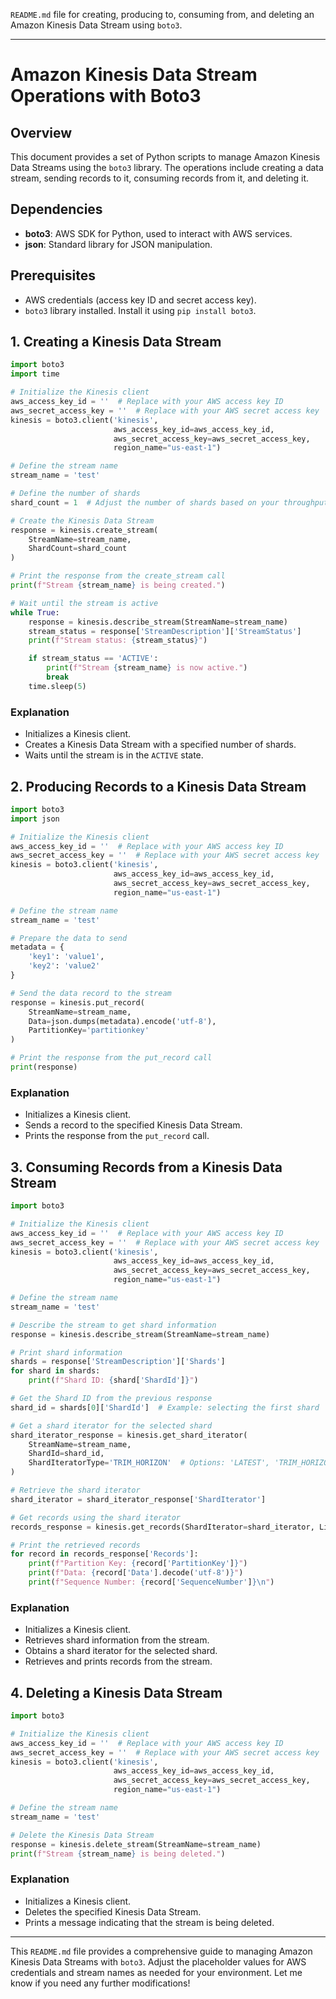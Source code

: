 `README.md` file for creating, producing to, consuming from, and deleting an Amazon Kinesis Data Stream using `boto3`.

---

# **Amazon Kinesis Data Stream Operations with Boto3**

## **Overview**

This document provides a set of Python scripts to manage Amazon Kinesis Data Streams using the `boto3` library. The operations include creating a data stream, sending records to it, consuming records from it, and deleting it.

## **Dependencies**

- **boto3**: AWS SDK for Python, used to interact with AWS services.
- **json**: Standard library for JSON manipulation.

## **Prerequisites**

- AWS credentials (access key ID and secret access key).
- `boto3` library installed. Install it using `pip install boto3`.

## **1. Creating a Kinesis Data Stream**

```python
import boto3
import time

# Initialize the Kinesis client
aws_access_key_id = ''  # Replace with your AWS access key ID
aws_secret_access_key = ''  # Replace with your AWS secret access key
kinesis = boto3.client('kinesis',
                       aws_access_key_id=aws_access_key_id,
                       aws_secret_access_key=aws_secret_access_key,
                       region_name="us-east-1")

# Define the stream name
stream_name = 'test'

# Define the number of shards
shard_count = 1  # Adjust the number of shards based on your throughput needs

# Create the Kinesis Data Stream
response = kinesis.create_stream(
    StreamName=stream_name,
    ShardCount=shard_count
)

# Print the response from the create_stream call
print(f"Stream {stream_name} is being created.")

# Wait until the stream is active
while True:
    response = kinesis.describe_stream(StreamName=stream_name)
    stream_status = response['StreamDescription']['StreamStatus']
    print(f"Stream status: {stream_status}")

    if stream_status == 'ACTIVE':
        print(f"Stream {stream_name} is now active.")
        break
    time.sleep(5)
```

### **Explanation**

- Initializes a Kinesis client.
- Creates a Kinesis Data Stream with a specified number of shards.
- Waits until the stream is in the `ACTIVE` state.

## **2. Producing Records to a Kinesis Data Stream**

```python
import boto3
import json

# Initialize the Kinesis client
aws_access_key_id = ''  # Replace with your AWS access key ID
aws_secret_access_key = ''  # Replace with your AWS secret access key
kinesis = boto3.client('kinesis',
                       aws_access_key_id=aws_access_key_id,
                       aws_secret_access_key=aws_secret_access_key,
                       region_name="us-east-1")

# Define the stream name
stream_name = 'test'

# Prepare the data to send
metadata = {
    'key1': 'value1',
    'key2': 'value2'
}

# Send the data record to the stream
response = kinesis.put_record(
    StreamName=stream_name,
    Data=json.dumps(metadata).encode('utf-8'),
    PartitionKey='partitionkey'
)

# Print the response from the put_record call
print(response)
```

### **Explanation**

- Initializes a Kinesis client.
- Sends a record to the specified Kinesis Data Stream.
- Prints the response from the `put_record` call.

## **3. Consuming Records from a Kinesis Data Stream**

```python
import boto3

# Initialize the Kinesis client
aws_access_key_id = ''  # Replace with your AWS access key ID
aws_secret_access_key = ''  # Replace with your AWS secret access key
kinesis = boto3.client('kinesis',
                       aws_access_key_id=aws_access_key_id,
                       aws_secret_access_key=aws_secret_access_key,
                       region_name="us-east-1")

# Define the stream name
stream_name = 'test'

# Describe the stream to get shard information
response = kinesis.describe_stream(StreamName=stream_name)

# Print shard information
shards = response['StreamDescription']['Shards']
for shard in shards:
    print(f"Shard ID: {shard['ShardId']}")

# Get the Shard ID from the previous response
shard_id = shards[0]['ShardId']  # Example: selecting the first shard

# Get a shard iterator for the selected shard
shard_iterator_response = kinesis.get_shard_iterator(
    StreamName=stream_name,
    ShardId=shard_id,
    ShardIteratorType='TRIM_HORIZON'  # Options: 'LATEST', 'TRIM_HORIZON', 'AT_SEQUENCE_NUMBER', etc.
)

# Retrieve the shard iterator
shard_iterator = shard_iterator_response['ShardIterator']

# Get records using the shard iterator
records_response = kinesis.get_records(ShardIterator=shard_iterator, Limit=10)

# Print the retrieved records
for record in records_response['Records']:
    print(f"Partition Key: {record['PartitionKey']}")
    print(f"Data: {record['Data'].decode('utf-8')}")
    print(f"Sequence Number: {record['SequenceNumber']}\n")
```

### **Explanation**

- Initializes a Kinesis client.
- Retrieves shard information from the stream.
- Obtains a shard iterator for the selected shard.
- Retrieves and prints records from the stream.

## **4. Deleting a Kinesis Data Stream**

```python
import boto3

# Initialize the Kinesis client
aws_access_key_id = ''  # Replace with your AWS access key ID
aws_secret_access_key = ''  # Replace with your AWS secret access key
kinesis = boto3.client('kinesis',
                       aws_access_key_id=aws_access_key_id,
                       aws_secret_access_key=aws_secret_access_key,
                       region_name="us-east-1")

# Define the stream name
stream_name = 'test'

# Delete the Kinesis Data Stream
response = kinesis.delete_stream(StreamName=stream_name)
print(f"Stream {stream_name} is being deleted.")
```

### **Explanation**

- Initializes a Kinesis client.
- Deletes the specified Kinesis Data Stream.
- Prints a message indicating that the stream is being deleted.

---

This `README.md` file provides a comprehensive guide to managing Amazon Kinesis Data Streams with `boto3`. Adjust the placeholder values for AWS credentials and stream names as needed for your environment. Let me know if you need any further modifications!
